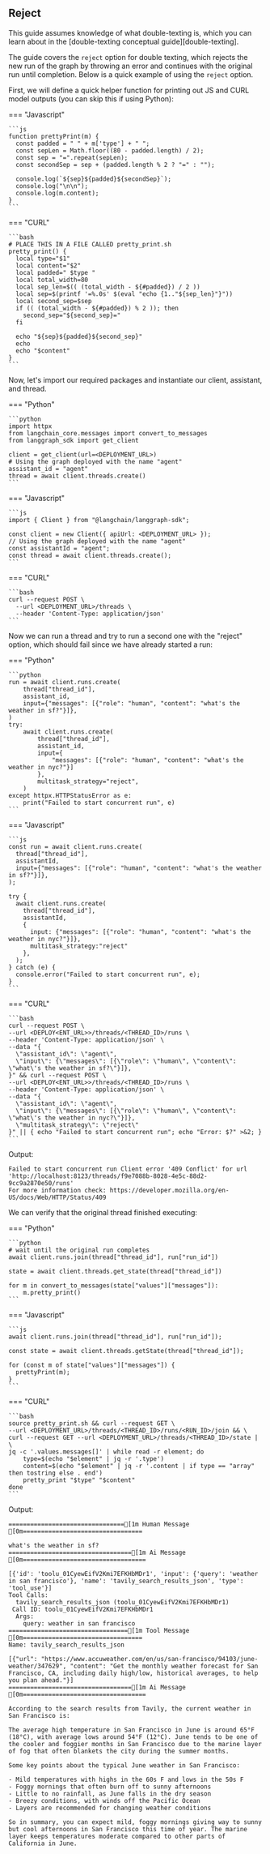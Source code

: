 ## Reject

This guide assumes knowledge of what double-texting is, which you can learn about in the [double-texting conceptual guide][double-texting].

The guide covers the `reject` option for double texting, which rejects the new run of the graph by throwing an error and continues with the original run until completion. Below is a quick example of using the `reject` option.

First, we will define a quick helper function for printing out JS and CURL model outputs (you can skip this if using Python):

=== "Javascript"

    ```js
    function prettyPrint(m) {
      const padded = " " + m['type'] + " ";
      const sepLen = Math.floor((80 - padded.length) / 2);
      const sep = "=".repeat(sepLen);
      const secondSep = sep + (padded.length % 2 ? "=" : "");
      
      console.log(`${sep}${padded}${secondSep}`);
      console.log("\n\n");
      console.log(m.content);
    }
    ```

=== "CURL"

    ```bash
    # PLACE THIS IN A FILE CALLED pretty_print.sh
    pretty_print() {
      local type="$1"
      local content="$2"
      local padded=" $type "
      local total_width=80
      local sep_len=$(( (total_width - ${#padded}) / 2 ))
      local sep=$(printf '=%.0s' $(eval "echo {1.."${sep_len}"}"))
      local second_sep=$sep
      if (( (total_width - ${#padded}) % 2 )); then
        second_sep="${second_sep}="
      fi

      echo "${sep}${padded}${second_sep}"
      echo
      echo "$content"
    }
    ```

Now, let's import our required packages and instantiate our client, assistant, and thread.

=== "Python"

    ```python
    import httpx
    from langchain_core.messages import convert_to_messages
    from langgraph_sdk import get_client

    client = get_client(url=<DEPLOYMENT_URL>)
    # Using the graph deployed with the name "agent"
    assistant_id = "agent"
    thread = await client.threads.create()
    ```

=== "Javascript"

    ```js
    import { Client } from "@langchain/langgraph-sdk";

    const client = new Client({ apiUrl: <DEPLOYMENT_URL> });
    // Using the graph deployed with the name "agent"
    const assistantId = "agent";
    const thread = await client.threads.create();
    ```

=== "CURL"

    ```bash
    curl --request POST \
      --url <DEPLOYMENT_URL>/threads \
      --header 'Content-Type: application/json'
    ```

Now we can run a thread and try to run a second one with the "reject" option, which should fail since we have already started a run:


=== "Python"

    ```python
    run = await client.runs.create(
        thread["thread_id"],
        assistant_id,
        input={"messages": [{"role": "human", "content": "what's the weather in sf?"}]},
    )
    try:
        await client.runs.create(
            thread["thread_id"],
            assistant_id,
            input={
                "messages": [{"role": "human", "content": "what's the weather in nyc?"}]
            },
            multitask_strategy="reject",
        )
    except httpx.HTTPStatusError as e:
        print("Failed to start concurrent run", e)
    ```

=== "Javascript"

    ```js
    const run = await client.runs.create(
      thread["thread_id"],
      assistantId,
      input={"messages": [{"role": "human", "content": "what's the weather in sf?"}]},
    );
    
    try {
      await client.runs.create(
        thread["thread_id"],
        assistantId,
        { 
          input: {"messages": [{"role": "human", "content": "what's the weather in nyc?"}]},
          multitask_strategy:"reject"
        },
      );
    } catch (e) {
      console.error("Failed to start concurrent run", e);
    }
    ```

=== "CURL"

    ```bash
    curl --request POST \
    --url <DEPLOY<ENT_URL>>/threads/<THREAD_ID>/runs \
    --header 'Content-Type: application/json' \
    --data "{
      \"assistant_id\": \"agent\",
      \"input\": {\"messages\": [{\"role\": \"human\", \"content\": \"what\'s the weather in sf?\"}]},
    }" && curl --request POST \
    --url <DEPLOY<ENT_URL>>/threads/<THREAD_ID>/runs \
    --header 'Content-Type: application/json' \
    --data "{
      \"assistant_id\": \"agent\",
      \"input\": {\"messages\": [{\"role\": \"human\", \"content\": \"what\'s the weather in nyc?\"}]},
      \"multitask_strategy\": \"reject\"
    }" || { echo "Failed to start concurrent run"; echo "Error: $?" >&2; }
    ```

Output:

    Failed to start concurrent run Client error '409 Conflict' for url 'http://localhost:8123/threads/f9e7088b-8028-4e5c-88d2-9cc9a2870e50/runs'
    For more information check: https://developer.mozilla.org/en-US/docs/Web/HTTP/Status/409


We can verify that the original thread finished executing:

=== "Python"

    ```python
    # wait until the original run completes
    await client.runs.join(thread["thread_id"], run["run_id"])

    state = await client.threads.get_state(thread["thread_id"])

    for m in convert_to_messages(state["values"]["messages"]):
        m.pretty_print()
    ```

=== "Javascript"

    ```js
    await client.runs.join(thread["thread_id"], run["run_id"]);

    const state = await client.threads.getState(thread["thread_id"]);

    for (const m of state["values"]["messages"]) {
      prettyPrint(m);
    }
    ```

=== "CURL"

    ```bash
    source pretty_print.sh && curl --request GET \
    --url <DEPLOYMENT_URL>/threads/<THREAD_ID>/runs/<RUN_ID>/join && \
    curl --request GET --url <DEPLOYMENT_URL>/threads/<THREAD_ID>/state | \
    jq -c '.values.messages[]' | while read -r element; do
        type=$(echo "$element" | jq -r '.type')
        content=$(echo "$element" | jq -r '.content | if type == "array" then tostring else . end')
        pretty_print "$type" "$content"
    done
    ```

Output:

    ================================[1m Human Message [0m=================================
    
    what's the weather in sf?
    ==================================[1m Ai Message [0m==================================
    
    [{'id': 'toolu_01CyewEifV2Kmi7EFKHbMDr1', 'input': {'query': 'weather in san francisco'}, 'name': 'tavily_search_results_json', 'type': 'tool_use'}]
    Tool Calls:
      tavily_search_results_json (toolu_01CyewEifV2Kmi7EFKHbMDr1)
     Call ID: toolu_01CyewEifV2Kmi7EFKHbMDr1
      Args:
        query: weather in san francisco
    =================================[1m Tool Message [0m=================================
    Name: tavily_search_results_json
    
    [{"url": "https://www.accuweather.com/en/us/san-francisco/94103/june-weather/347629", "content": "Get the monthly weather forecast for San Francisco, CA, including daily high/low, historical averages, to help you plan ahead."}]
    ==================================[1m Ai Message [0m==================================
    
    According to the search results from Tavily, the current weather in San Francisco is:
    
    The average high temperature in San Francisco in June is around 65°F (18°C), with average lows around 54°F (12°C). June tends to be one of the cooler and foggier months in San Francisco due to the marine layer of fog that often blankets the city during the summer months.
    
    Some key points about the typical June weather in San Francisco:
    
    - Mild temperatures with highs in the 60s F and lows in the 50s F
    - Foggy mornings that often burn off to sunny afternoons
    - Little to no rainfall, as June falls in the dry season
    - Breezy conditions, with winds off the Pacific Ocean
    - Layers are recommended for changing weather conditions
    
    So in summary, you can expect mild, foggy mornings giving way to sunny but cool afternoons in San Francisco this time of year. The marine layer keeps temperatures moderate compared to other parts of California in June.


